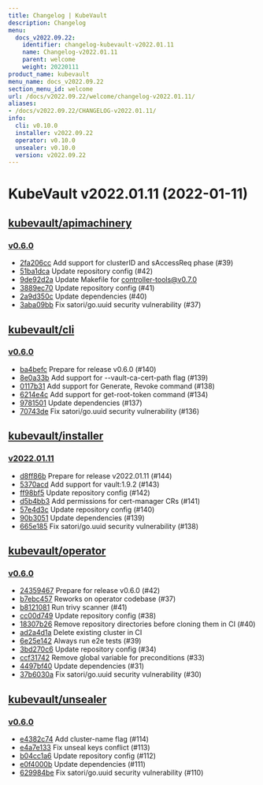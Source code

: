 ```yaml
---
title: Changelog | KubeVault
description: Changelog
menu:
  docs_v2022.09.22:
    identifier: changelog-kubevault-v2022.01.11
    name: Changelog-v2022.01.11
    parent: welcome
    weight: 20220111
product_name: kubevault
menu_name: docs_v2022.09.22
section_menu_id: welcome
url: /docs/v2022.09.22/welcome/changelog-v2022.01.11/
aliases:
- /docs/v2022.09.22/CHANGELOG-v2022.01.11/
info:
  cli: v0.10.0
  installer: v2022.09.22
  operator: v0.10.0
  unsealer: v0.10.0
  version: v2022.09.22
---
```


# KubeVault v2022.01.11 (2022-01-11)


## [kubevault/apimachinery](https://github.com/kubevault/apimachinery)

### [v0.6.0](https://github.com/kubevault/apimachinery/releases/tag/v0.6.0)

- [2fa206cc](https://github.com/kubevault/apimachinery/commit/2fa206cc) Add support for clusterID and sAccessReq phase (#39)
- [51ba1dca](https://github.com/kubevault/apimachinery/commit/51ba1dca) Update repository config (#42)
- [9de92d2a](https://github.com/kubevault/apimachinery/commit/9de92d2a) Update Makefile for controller-tools@v0.7.0
- [3889ec70](https://github.com/kubevault/apimachinery/commit/3889ec70) Update repository config (#41)
- [2a9d350c](https://github.com/kubevault/apimachinery/commit/2a9d350c) Update dependencies (#40)
- [3aba09bb](https://github.com/kubevault/apimachinery/commit/3aba09bb) Fix satori/go.uuid security vulnerability (#37)



## [kubevault/cli](https://github.com/kubevault/cli)

### [v0.6.0](https://github.com/kubevault/cli/releases/tag/v0.6.0)

- [ba4befc](https://github.com/kubevault/cli/commit/ba4befc) Prepare for release v0.6.0 (#140)
- [8e0a33b](https://github.com/kubevault/cli/commit/8e0a33b) Add support for --vault-ca-cert-path flag (#139)
- [0117b31](https://github.com/kubevault/cli/commit/0117b31) Add support for Generate, Revoke command (#138)
- [6214e4c](https://github.com/kubevault/cli/commit/6214e4c) Add support for get-root-token command (#134)
- [9781501](https://github.com/kubevault/cli/commit/9781501) Update dependencies (#137)
- [70743de](https://github.com/kubevault/cli/commit/70743de) Fix satori/go.uuid security vulnerability (#136)



## [kubevault/installer](https://github.com/kubevault/installer)

### [v2022.01.11](https://github.com/kubevault/installer/releases/tag/v2022.01.11)

- [d8ff86b](https://github.com/kubevault/installer/commit/d8ff86b) Prepare for release v2022.01.11 (#144)
- [5370acd](https://github.com/kubevault/installer/commit/5370acd) Add support for vault:1.9.2 (#143)
- [ff98bf5](https://github.com/kubevault/installer/commit/ff98bf5) Update repository config (#142)
- [d5b4bb3](https://github.com/kubevault/installer/commit/d5b4bb3) Add permissions for cert-manager CRs (#141)
- [57e4d3c](https://github.com/kubevault/installer/commit/57e4d3c) Update repository config (#140)
- [90b3051](https://github.com/kubevault/installer/commit/90b3051) Update dependencies (#139)
- [665e185](https://github.com/kubevault/installer/commit/665e185) Fix satori/go.uuid security vulnerability (#138)



## [kubevault/operator](https://github.com/kubevault/operator)

### [v0.6.0](https://github.com/kubevault/operator/releases/tag/v0.6.0)

- [24359467](https://github.com/kubevault/operator/commit/24359467) Prepare for release v0.6.0 (#42)
- [b7ebc457](https://github.com/kubevault/operator/commit/b7ebc457) Reworks on operator codebase (#37)
- [b8121081](https://github.com/kubevault/operator/commit/b8121081) Run trivy scanner (#41)
- [cc00d749](https://github.com/kubevault/operator/commit/cc00d749) Update repository config (#38)
- [18307b26](https://github.com/kubevault/operator/commit/18307b26) Remove repository directories before cloning them in CI (#40)
- [ad2a4d1a](https://github.com/kubevault/operator/commit/ad2a4d1a) Delete existing cluster in CI
- [6e25e142](https://github.com/kubevault/operator/commit/6e25e142) Always run e2e tests (#39)
- [3bd270c6](https://github.com/kubevault/operator/commit/3bd270c6) Update repository config (#34)
- [ccf31742](https://github.com/kubevault/operator/commit/ccf31742) Remove global variable for preconditions (#33)
- [4497bf40](https://github.com/kubevault/operator/commit/4497bf40) Update dependencies (#31)
- [37b6030a](https://github.com/kubevault/operator/commit/37b6030a) Fix satori/go.uuid security vulnerability (#30)



## [kubevault/unsealer](https://github.com/kubevault/unsealer)

### [v0.6.0](https://github.com/kubevault/unsealer/releases/tag/v0.6.0)

- [e4382c74](https://github.com/kubevault/unsealer/commit/e4382c74) Add cluster-name flag (#114)
- [e4a7e133](https://github.com/kubevault/unsealer/commit/e4a7e133) Fix unseal keys conflict (#113)
- [b04cc1a6](https://github.com/kubevault/unsealer/commit/b04cc1a6) Update repository config (#112)
- [e0f4000b](https://github.com/kubevault/unsealer/commit/e0f4000b) Update dependencies (#111)
- [629984be](https://github.com/kubevault/unsealer/commit/629984be) Fix satori/go.uuid security vulnerability (#110)




